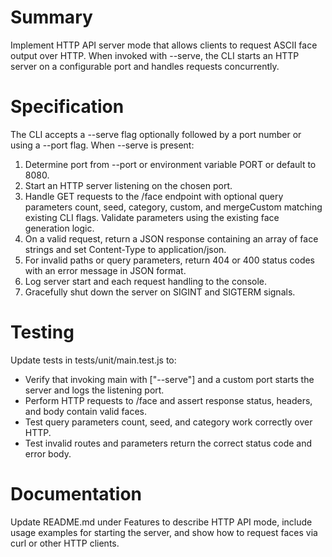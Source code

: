 # Summary

Implement HTTP API server mode that allows clients to request ASCII face output over HTTP. When invoked with --serve, the CLI starts an HTTP server on a configurable port and handles requests concurrently.

# Specification

The CLI accepts a --serve flag optionally followed by a port number or using a --port flag. When --serve is present:
1. Determine port from --port <number> or environment variable PORT or default to 8080.
2. Start an HTTP server listening on the chosen port.
3. Handle GET requests to the /face endpoint with optional query parameters count, seed, category, custom, and mergeCustom matching existing CLI flags. Validate parameters using the existing face generation logic.
4. On a valid request, return a JSON response containing an array of face strings and set Content-Type to application/json.
5. For invalid paths or query parameters, return 404 or 400 status codes with an error message in JSON format.
6. Log server start and each request handling to the console.
7. Gracefully shut down the server on SIGINT and SIGTERM signals.

# Testing

Update tests in tests/unit/main.test.js to:
- Verify that invoking main with ["--serve"] and a custom port starts the server and logs the listening port.
- Perform HTTP requests to /face and assert response status, headers, and body contain valid faces.
- Test query parameters count, seed, and category work correctly over HTTP.
- Test invalid routes and parameters return the correct status code and error body.

# Documentation

Update README.md under Features to describe HTTP API mode, include usage examples for starting the server, and show how to request faces via curl or other HTTP clients.